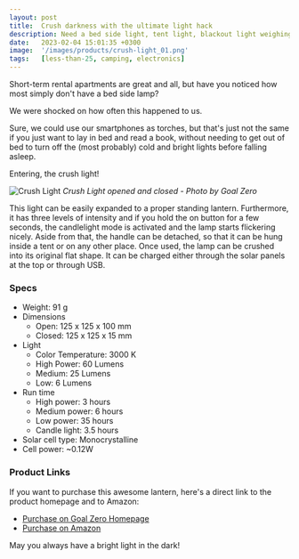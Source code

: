 ```yaml
---
layout: post
title:  Crush darkness with the ultimate light hack
description: Need a bed side light, tent light, blackout light weighing less than 100g that charges with solar?
date:   2023-02-04 15:01:35 +0300
image:  '/images/products/crush-light_01.png'
tags:   [less-than-25, camping, electronics]
---
```


Short-term rental apartments are great and all, but have you noticed how most simply don't have a bed side lamp?

We were shocked on how often this happened to us.

Sure, we could use our smartphones as torches, but that's just not the same if you just want to lay in bed and read a book, without needing to get out of bed to turn off the (most probably) cold and bright lights before falling asleep.

Entering, the crush light!

![Crush Light]({{site.baseurl}}/images/products/crush-light_02.png)
*Crush Light opened and closed - Photo by Goal Zero*

This light can be easily expanded to a proper standing lantern. Furthermore, it has three levels of intensity and if you hold the on button for a few seconds, the candlelight mode is activated and the lamp starts flickering nicely. Aside from that, the handle can be detached, so that it can be hung inside a tent or on any other place. Once used, the lamp can be crushed into its original flat shape. It can be charged either through the solar panels at the top or through USB.


### Specs

* Weight: 91 g
* Dimensions
  * Open: 125 x 125 x 100 mm
  * Closed: 125 x 125 x 15 mm
* Light
  * Color Temperature: 3000 K
  * High Power: 60 Lumens
  * Medium: 25 Lumens
  * Low: 6 Lumens
* Run time
  * High power: 3 hours
  * Medium power: 6 hours
  * Low power: 35 hours
  * Candle light: 3.5 hours
* Solar cell type: Monocrystalline
* Cell power: ~0.12W


### Product Links
If you want to purchase this awesome lantern, here's a direct link to the product homepage and to Amazon:
* [Purchase on Goal Zero Homepage](https://www.goalzero.com/collections/lights/products/crush-light)
* [Purchase on Amazon](https://www.amazon.com/Goal-Zero-Crush-Powered-Lantern/dp/B07BMJPH8L/ref=sr_1_3)

<!-- Please be reminded that these are affiliate links. It means that if you click on one of them, we will receive a small commission at no cost to you. Rest assured, we would never provide a link of a product we don't believe in, use and love ourselves./-->

May you always have a bright light in the dark!    